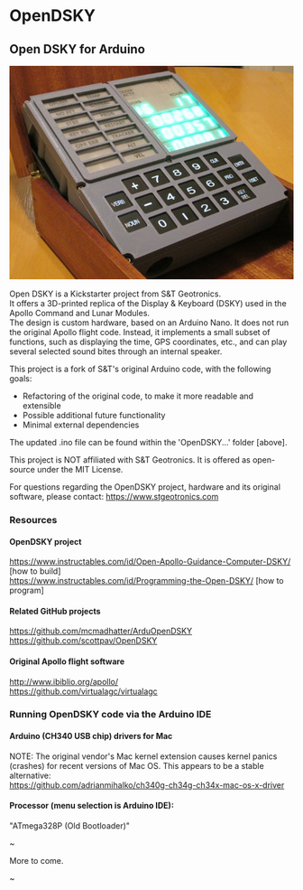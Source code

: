 # OpenDSKY
## Open DSKY for Arduino

![Open DSKY photo](open-dsky.jpg)

Open DSKY is a Kickstarter project from S&T Geotronics.  
It offers a 3D-printed replica of the Display & Keyboard (DSKY) used in the Apollo Command and Lunar Modules.  
The design is custom hardware, based on an Arduino Nano.  It does not run the original Apollo flight code.  Instead, it implements a small subset of functions, such as displaying the time, GPS coordinates, etc., and can play several selected sound bites through an internal speaker.

This project is a fork of S&T's original Arduino code, with the following goals:
- Refactoring of the original code, to make it more readable and extensible
- Possible additional future functionality
- Minimal external dependencies

The updated .ino file can be found within the 'OpenDSKY...' folder [above].

This project is NOT affiliated with S&T Geotronics.
It is offered as open-source under the MIT License.

For questions regarding the OpenDSKY project, hardware and its original software, please contact:
https://www.stgeotronics.com

### Resources

#### OpenDSKY project
https://www.instructables.com/id/Open-Apollo-Guidance-Computer-DSKY/   [how to build]  
https://www.instructables.com/id/Programming-the-Open-DSKY/  [how to program]  

#### Related GitHub projects
https://github.com/mcmadhatter/ArduOpenDSKY  
https://github.com/scottpav/OpenDSKY  

#### Original Apollo flight software
http://www.ibiblio.org/apollo/    
https://github.com/virtualagc/virtualagc    

### Running OpenDSKY code via the Arduino IDE

#### Arduino (CH340 USB chip) drivers for Mac
NOTE: The original vendor's Mac kernel extension causes kernel panics (crashes) for recent versions of Mac OS.  This appears to be a stable alternative:  
https://github.com/adrianmihalko/ch340g-ch34g-ch34x-mac-os-x-driver  

#### Processor (menu selection is Arduino IDE):
"ATmega328P (Old Bootloader)"  
  
~
  
More to come.

~
